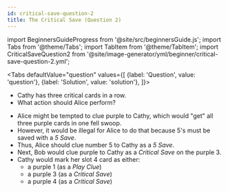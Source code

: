 ```yaml
---
id: critical-save-question-2
title: The Critical Save (Question 2)
---
```


import BeginnersGuideProgress from '@site/src/beginnersGuide.js';
import Tabs from '@theme/Tabs';
import TabItem from '@theme/TabItem';
import CriticalSaveQuestion2 from '@site/image-generator/yml/beginner/critical-save-question-2.yml';

<BeginnersGuideProgress part="24" />

<!-- lint disable no-undefined-references -->

<Tabs
  defaultValue="question"
  values={[
    {label: 'Question', value: 'question'},
    {label: 'Solution', value: 'solution'},
  ]}>
<TabItem value="question">

- Cathy has three critical cards in a row.
- What action should Alice perform?

</TabItem>
<TabItem value="solution">

- Alice might be tempted to clue purple to Cathy, which would "get" all three purple cards in one fell swoop.
- However, it would be illegal for Alice to do that because 5's must be saved with a *5 Save*.
- Thus, Alice should clue number 5 to Cathy as a *5 Save*.
- Next, Bob would clue purple to Cathy as a *Critical Save* on the purple 3.
- Cathy would mark her slot 4 card as either:
  - a purple 1 (as a *Play Clue*)
  - a purple 3 (as a *Critical Save*)
  - a purple 4 (as a *Critical Save*)

</TabItem>
</Tabs>

<CriticalSaveQuestion2 />
